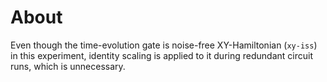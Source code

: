 # About

Even though the time-evolution gate is noise-free XY-Hamiltonian (`xy-iss`) in this experiment, identity scaling is applied to it during redundant circuit runs, which is unnecessary.
